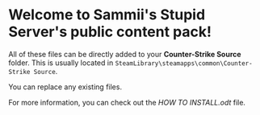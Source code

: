 # Welcome to Sammii's Stupid Server's public content pack!

All of these files can be directly added to your **Counter-Strike Source** folder. This is usually located in `SteamLibrary\steamapps\common\Counter-Strike Source`. 

You can replace any existing files. 

For more information, you can check out the _HOW TO INSTALL.odt_ file. 
